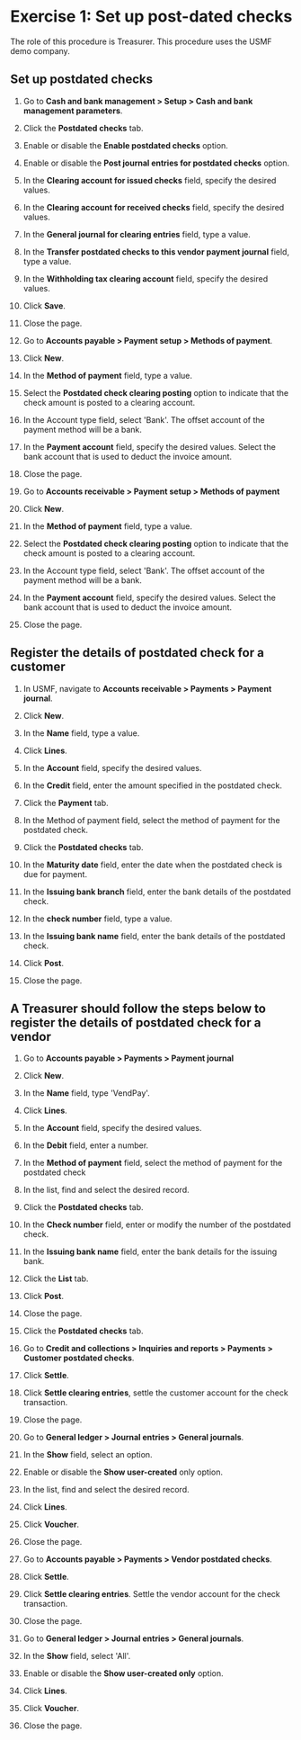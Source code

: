 Exercise 1: Set up post-dated checks
====================================

The role of this procedure is Treasurer. This procedure uses the USMF demo
company.

Set up postdated checks
-----------------------

1.  Go to **Cash and bank management \> Setup \> Cash and bank management
    parameters**.

2.  Click the **Postdated checks** tab.

3.  Enable or disable the **Enable postdated checks** option.

4.  Enable or disable the **Post journal entries for postdated checks** option.

5.  In the **Clearing account for issued checks** field, specify the desired
    values.

6.  In the **Clearing account for received checks** field, specify the desired
    values.

7.  In the **General journal for clearing entries** field, type a value.

8.  In the **Transfer postdated checks to this vendor payment journal** field,
    type a value.

9.  In the **Withholding tax clearing account** field, specify the desired
    values.

10. Click **Save**.

11. Close the page.

12. Go to **Accounts payable \> Payment setup \> Methods of payment**.

13. Click **New**.

14. In the **Method of payment** field, type a value.

15. Select the **Postdated check clearing posting** option to indicate that the
    check amount is posted to a clearing account.

16. In the Account type field, select 'Bank'. The offset account of the payment
    method will be a bank.

17. In the **Payment account** field, specify the desired values. Select the
    bank account that is used to deduct the invoice amount.

18. Close the page.

19. Go to **Accounts receivable \> Payment setup \> Methods of payment**

20. Click **New**.

21. In the **Method of payment** field, type a value.

22. Select the **Postdated check clearing posting** option to indicate that the
    check amount is posted to a clearing account.

23. In the Account type field, select 'Bank'. The offset account of the payment
    method will be a bank.

24. In the **Payment account** field, specify the desired values. Select the
    bank account that is used to deduct the invoice amount.

25. Close the page.

Register the details of postdated check for a customer
------------------------------------------------------

1.  In USMF, navigate to **Accounts receivable \> Payments \> Payment journal**.

2.  Click **New**.

3.  In the **Name** field, type a value.

4.  Click **Lines**.

5.  In the **Account** field, specify the desired values.

6.  In the **Credit** field, enter the amount specified in the postdated check.

7.  Click the **Payment** tab.

8.  In the Method of payment field, select the method of payment for the
    postdated check.

9.  Click the **Postdated checks** tab.

10. In the **Maturity date** field, enter the date when the postdated check is
    due for payment.

11. In the **Issuing bank branch** field, enter the bank details of the
    postdated check.

12. In the **check number** field, type a value.

13. In the **Issuing bank name** field, enter the bank details of the postdated
    check.

14. Click **Post**.

15. Close the page.

A Treasurer should follow the steps below to register the details of postdated check for a vendor
-------------------------------------------------------------------------------------------------

1.  Go to **Accounts payable \> Payments \> Payment journal**

2.  Click **New**.

3.  In the **Name** field, type 'VendPay'.

4.  Click **Lines**.

5.  In the **Account** field, specify the desired values.

6.  In the **Debit** field, enter a number.

7.  In the **Method of payment** field, select the method of payment for the
    postdated check

8.  In the list, find and select the desired record.

9.  Click the **Postdated checks** tab.

10. In the **Check number** field, enter or modify the number of the postdated
    check.

11. In the **Issuing bank name** field, enter the bank details for the issuing
    bank.

12. Click the **List** tab.

13. Click **Post**.

14. Close the page.

15. Click the **Postdated checks** tab.

16. Go to **Credit and collections \> Inquiries and reports \> Payments \>
    Customer postdated checks**.

17. Click **Settle**.

18. Click **Settle clearing entries**, settle the customer account for the check
    transaction.

19. Close the page.

20. Go to **General ledger \> Journal entries \> General journals**.

21. In the **Show** field, select an option.

22. Enable or disable the **Show user-created** only option.

23. In the list, find and select the desired record.

24. Click **Lines**.

25. Click **Voucher**.

26. Close the page.

27. Go to **Accounts payable \> Payments \> Vendor postdated checks**.

28. Click **Settle**.

29. Click **Settle clearing entries**. Settle the vendor account for the check
    transaction.

30. Close the page.

31. Go to **General ledger \> Journal entries \> General journals**.

32. In the **Show** field, select 'All'.

33. Enable or disable the **Show user-created only** option.

34. Click **Lines**.

35. Click **Voucher**.

36. Close the page.
